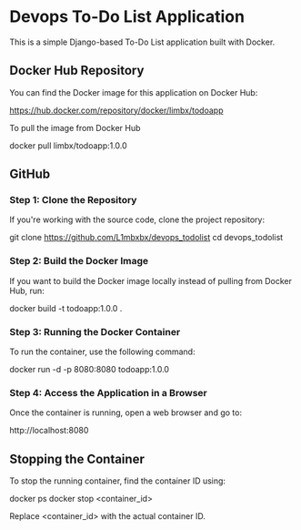 # Devops To-Do List Application

This is a simple Django-based To-Do List application built with Docker.



## Docker Hub Repository

You can find the Docker image for this application on Docker Hub:

https://hub.docker.com/repository/docker/limbx/todoapp

To pull the image from Docker Hub 

docker pull limbx/todoapp:1.0.0



## GitHub

### Step 1: Clone the Repository
If you're working with the source code, clone the project repository:

git clone https://github.com/L1mbxbx/devops_todolist
cd devops_todolist

### Step 2: Build the Docker Image
If you want to build the Docker image locally instead of pulling from Docker Hub, run:

docker build -t todoapp:1.0.0 .

### Step 3: Running the Docker Container
To run the container, use the following command:

docker run -d -p 8080:8080 todoapp:1.0.0

### Step 4: Access the Application in a Browser

Once the container is running, open a web browser and go to:

http://localhost:8080



## Stopping the Container

To stop the running container, find the container ID using:

docker ps
docker stop <container_id>

Replace <container_id> with the actual container ID.
